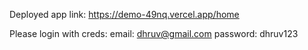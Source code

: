 Deployed app link: https://demo-49nq.vercel.app/home

Please login with creds: 
email: dhruv@gmail.com
password: dhruv123
